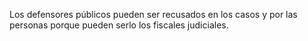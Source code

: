Los defensores públicos pueden ser recusados en los casos y por las personas porque pueden serlo los fiscales judiciales.
